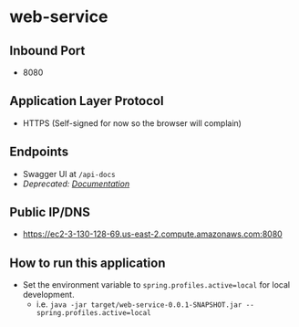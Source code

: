 # web-service

## Inbound Port

* 8080

## Application Layer Protocol

* HTTPS (Self-signed for now so the browser will complain)

## Endpoints

* Swagger UI at `/api-docs`
* _Deprecated: [Documentation](ENDPOINTS.md)_

## Public IP/DNS

* https://ec2-3-130-128-69.us-east-2.compute.amazonaws.com:8080

## How to run this application

* Set the environment variable to `spring.profiles.active=local` for local development.
    - i.e. `java -jar target/web-service-0.0.1-SNAPSHOT.jar --spring.profiles.active=local`
